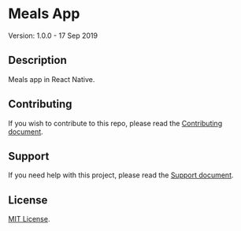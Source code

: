 # Meals App

Version: 1.0.0 - 17 Sep 2019

## Description

Meals app in React Native.

## Contributing

If you wish to contribute to this repo, please read the [Contributing document](.github/CONTRIBUTING.md).

## Support

If you need help with this project, please read the [Support document](.github/SUPPORT.md).

## License

[MIT License](LICENSE).

